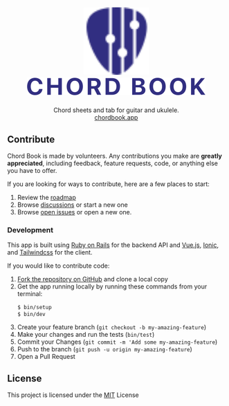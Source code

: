 <h1 align="center">
  <a href="https://chordbook.app">
    <img width="150" src="./app/frontend/assets/logo-light.svg"><br>
    <img src="./app/frontend/assets/wordmark-light.svg" alt="Chord Book">
  </a>
</h1>

<p align="center">
  Chord sheets and tab for guitar and ukulele.<br>
  <a href="https://chordbook.app">chordbook.app</a>
</p>

## Contribute

Chord Book is made by volunteers. Any contributions you make are **greatly appreciated**, including feedback, feature requests, code, or anything else you have to offer.

If you are looking for ways to contribute, here are a few places to start:

1. Review the [roadmap](https://github.com/bkeepers/chordbook/projects/1)
2. Browse [discussions](https://github.com/bkeepers/chordbook/discussions) or start a new one
3. Browse [open issues](https://github.com/bkeepers/chordbook/issues) or open a new one.

### Development

This app is built using [Ruby on Rails](https://rubyonrails.org/) for the backend API and [Vue.js](https://vuejs.org/), [Ionic](https://ionicframework.com/), and [Tailwindcss](https://tailwindcss.com/) for the client.

If you would like to contribute code:

1. [Fork the repository on GitHub](https://github.com/bkeepers/chordbook/fork) and clone a local copy
2. Get the app running locally by running these commands from your terminal:
    ```
    $ bin/setup
    $ bin/dev
    ```
3. Create your feature branch (`git checkout -b my-amazing-feature`)
4. Make your changes and run the tests (`bin/test`)
4. Commit your Changes (`git commit -m 'Add some my-amazing-feature`)
5. Push to the branch (`git push -u origin my-amazing-feature`)
6. Open a Pull Request

## License

This project is licensed under the [MIT](./LICENSE) License
